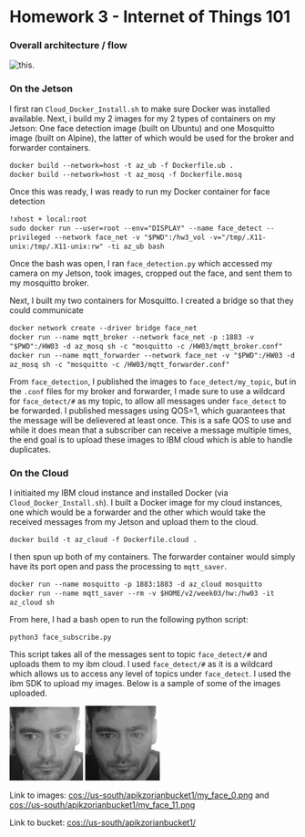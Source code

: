 # Homework 3 - Internet of Things 101


### Overall architecture / flow
![this](hw03.png).  



### On the Jetson

I first ran `Cloud_Docker_Install.sh` to make sure Docker was installed available. Next, i build my 2 images for my 2 types of containers on my Jetson: One face detection image (built on Ubuntu) and one Mosquitto image (built on Alpine), the latter of which would be used for the broker and forwarder containers.

```
docker build --network=host -t az_ub -f Dockerfile.ub .
docker build --network=host -t az_mosq -f Dockerfile.mosq
```

Once this was ready, I was ready to run my Docker container for face detection

```
!xhost + local:root
sudo docker run --user=root --env="DISPLAY" --name face_detect --privileged --network face_net -v "$PWD":/hw3_vol -v="/tmp/.X11-unix:/tmp/.X11-unix:rw" -ti az_ub bash
```

Once the bash was open, I ran `face_detection.py` which accessed my camera on my Jetson, took images, cropped out the face, and sent them to my mosquitto broker.

Next, I built my two containers for Mosquitto. I created a bridge so that they could communicate

```
docker network create --driver bridge face_net
docker run --name mqtt_broker --network face_net -p :1883 -v "$PWD":/HW03 -d az_mosq sh -c "mosquitto -c /HW03/mqtt_broker.conf"
docker run --name mqtt_forwarder --network face_net -v "$PWD":/HW03 -d az_mosq sh -c "mosquitto -c /HW03/mqtt_forwarder.conf"
```

From `face_detection`, I published the images to `face_detect/my_topic`, but in the `.conf` files for my broker and forwarder, I made sure to use a wildcard for `face_detect/#` as my topic, to allow all messages under `face_detect` to be forwarded. I published messages using QOS=1, which guarantees that the message will be delievered at least once. This is a safe QOS to use and while it does mean that a subscriber can receive a message multiple times, the end goal is to upload these images to IBM cloud which is able to handle duplicates.

### On the Cloud

I initiaited my IBM cloud instance and installed Docker (via `Cloud_Docker_Install.sh`). I built a Docker image for my cloud instances, one which would be a forwarder and the other which would take the received messages from my Jetson and upload them to the cloud.


```
docker build -t az_cloud -f Dockerfile.cloud .
```

I then spun up both of my containers. The forwarder container would simply have its port open and pass the processing to `mqtt_saver`. 

```
docker run --name mosquitto -p 1883:1883 -d az_cloud mosquitto
docker run --name mqtt_saver --rm -v $HOME/v2/week03/hw:/hw03 -it az_cloud sh
```

From here, I had a bash open to run the following python script:
```
python3 face_subscribe.py
```
This script takes all of the messages sent to topic `face_detect/#` and uploads them to my ibm cloud. I used `face_detect/#` as it is a wildcard which allows us to access any level of topics under `face_detect`. I used the ibm SDK to upload my images. Below is a sample of some of the images uploaded.

![this](my_face_0.png)
![this](my_face_1.png)

Link to images: [cos://us-south/apikzorianbucket1/my_face_0.png](cos://us-south/apikzorianbucket1/my_face_0.png) and [cos://us-south/apikzorianbucket1/my_face_11.png](cos://us-south/apikzorianbucket1/my_face_11.png)

Link to bucket:
[cos://us-south/apikzorianbucket1/](cos://us-south/apikzorianbucket1/)
